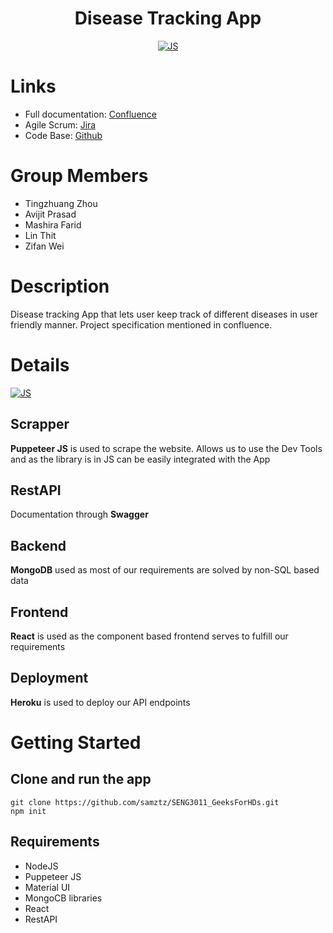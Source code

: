 


<h1 align="center"> Disease Tracking App 
</h1>



<p align="center">
<a href="#"><img alt="JS" src="../SENG3011_GeeksForHDs/PHASE_1/src/assets/libraries.png"></a>


# Links
* Full documentation: [Confluence](https://unswseng.atlassian.net/wiki/spaces/SE3Y22G14/overview)
* Agile Scrum: [Jira](https://unswseng.atlassian.net/jira/your-work)
* Code Base: [Github](https://github.com/samztz/SENG3011_GeeksForHDs)

# Group Members

- Tingzhuang Zhou
- Avijit Prasad
- Mashira Farid
- Lin Thit
- Zifan Wei

# Description

Disease tracking App that lets user keep track of different diseases in user friendly manner. Project specification mentioned in confluence.

# Details

<a href="#"><img alt="JS" src="../SENG3011_GeeksForHDs/PHASE_1/src/assets/architecture.png"></a>

## Scrapper

**Puppeteer JS** is used to scrape the website. Allows us to use the Dev Tools and as the library is in JS can be easily integrated with the App

## RestAPI

Documentation through **Swagger**

## Backend

**MongoDB** used as most of our requirements are solved by non-SQL based data

## Frontend

**React** is used as the component based frontend serves to fulfill our requirements

## Deployment

**Heroku** is used to deploy our API endpoints

# Getting Started

## Clone and run the app

```console
git clone https://github.com/samztz/SENG3011_GeeksForHDs.git
npm init
```

## Requirements

- NodeJS
- Puppeteer JS
- Material UI
- MongoCB libraries
- React
- RestAPI

